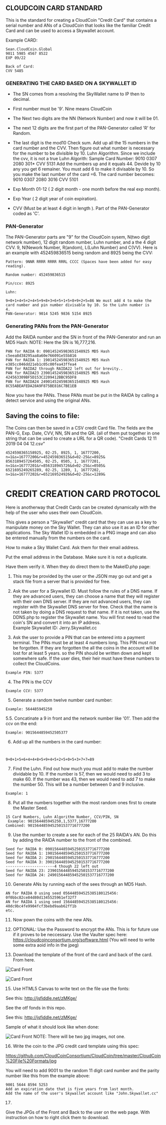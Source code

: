 
## CLOUDCOIN CARD STANDARD
This is the standard for creating a CloudCoin "Credit Card" that contains a serial number and ANs of
a CloudCoin that looks like the familiar Credit Card and can be used to access a Skywallet account. 

Example CARD:
```
Sean.CloudCoin.Global
9011 5985 4567 8522
EXP 09/22

Back of Card:
CVV 5485

```

### GENERATING THE CARD BASED ON A SKYWALLET ID

* The SN comes from a resolving the SkyWallet name to IP then to decimal. 

* First number must be '9'. Nine means CloudCoin

* The Next two digits are the NN (Network Number) and now it will be 01. 

* The next 12 digits are the first part of the PAN-Generator called 'R' for Random. 

* The last digit is the mod10 Check sum. Add up all the 15 numbers in the card number and the CVV. Then figure out what number is necessary for the number to be divisible by 10. Luhn Algorithm. Since we include the cvv, it is not a true Luhn Algorith:
Sample Card Number: 9010 0307 2080 301*  CVV 5131
Add the numbers up and it equals 44. Devide by 10 any you get 6 remainer. You must add 6 to make it divisable by 10. So you make the last number of the card =6. The card number becomes: 9010 0307 2080 3016 CVV 5101

* Exp Month 01-12 ( 2 digit month - one month before the real exp month).

* Exp Year ( 2 digit year of coin expiration).

* CVV (Must be at least 4 digit in length ). Part of the PAN-Generator coded as 'C'. 

### PAN-Generator 
The PAN-Generator parts are "9" for the CloudCoin sysem, N(two digit network number), 12 digit random number, Luhn number, and a the 4 digit CVV. 9, N(Nework Number, R(andom), L(Luhn Number) and C(VV). 
Here is an example with 452459836515 being random and 8925 being the CVV:
```
Pattern: 9NNR RRRR RRRR RRRL CCCC (Spaces have been added for easy reading).

Random number: 452459836515 

Pin/ccv: 8925

Luhn:

9+0+1+4+5+2+4+5+9+8+3+6+5+1+5+8+9+2+5=86 We must add 4 to make the card number and pin number divisable by 10. So the Luhn number is 
4. 
PAN-Generator: 9014 5245 9836 5154 8925
```
### Generating PANs from the PAN-Generator
Add the RAIDA number and the SN in front of the PAN-Generator and run an MD5 Hash:
NOTE: Here the SN is 16,777,216.
```
PAN for RAIDA 0: 090145245983651548925 MD5 Hash c5eea8d38295aa8a60e766091e55b816
PAN for RAIDA 1: 190145245983651548925 MD5 Hash e385cc046dd21eb1c05c00fea43ffea4
PAN for RAIDA2 through RAIDA22 left out for brevity..
PAN for RAIDA23 2390145245983651548925 MD5 Hash 424563309BF5D153C2209412BBC95DF8
PAN for RAIDA24 2490145245983651548925 MD5 Hash  8C55ABEAFEDA28A9F875BE816C7BE1EB
```
Now you have the PANs. These PANs must be put in the RAIDA by calling a detect service and using the original ANs. 

## Saving the coins to file:
The Coins can then be saved in a CSV credit Card file. The fields are the PAN-G, Exp. Date, CVV, NN, SN and the QR. (all of them put together in one string that can be used to create a URL for a QR code).
"Credit Cards 12 11 2019 04 04 12.csv"
```
4524598365158925, 02-25, 8925, 1, 16777200, n=1&s=16777200&r=452459836515&d=02-25&c=8925& 
8563189457264505, 02-25, 0505, 1, 16777201, n=1&s=16777201&r=856318945726&d=02-25&c=0505& 
6521695249265289, 02-25, 1289, 1, 16777202, n=1&s=16777202&r=652169524926&d=02-25&c=1289& 
```

# CREDIT CREATION CARD PROTOCOL
Here is anotherway that Credit Cards can be created dynamically with the help of the user who uses their own CloudCoin. 

This gives a person a "Skywallet" credit card that they can use as a key to manipulate money on the Sky Wallet. They can also use it as an ID for other applications. The Sky Wallet ID is embedded in a PNG image and can also be entered manually from the numbers on the card.

How to make a Sky Wallet Card. 
Ask them for their email address.

Put the email address in the Database. Make sure it is not a duplicate. 

Have them verify it. When they do direct them to the MakeID.php page:
 

1. This may be provided by the user or the JSON may go out and get a stack file from a server that is provided for free.  

2. Ask the user for a Skywallet ID. Must follow the rules of a DNS name. If they are advanced users, they can choose a name that they will register with their own DNS server. If they are not advanced users, they can register with the Skywallet DNS server for free. Check that the name is not taken by doing a DNS request to that name. If it is not taken, use the DDNS.php to register the Skywallet name. You will first need to read the coin's SN and convert it into an IP address.  
Example Skywallet ID: Jerry.Skywallet.cc


3. Ask the user to provide a PIN that can be entered into a payment terminal. The PINs must be at least 4 numbers long. This PIN must not be forgotten. If they are forgotten the all the coins in the account will be lost for at least 5 years. so the PIN should be written down and kept somewhere safe. If the user dies, their heir must have these numbers to collect the CloudCoins. 
 ```
Example PIN: 5377
```

4. The PIN is the CCV
```
Example CCV: 5377
```
5. Generate a random twelve number card number:
```
Example: 564485945250
```
5.5. Concatinate a 9 in front and the network number like '01'. Then add the ccv on the end:
```
Example: 9015644859452505377
```

6. Add up all the numbers in the card number:
```


9+0+1+5+6+4+4+8+5+9+4+5+2+5+0+5+3+7+7=89  
```
7. Find the Luhn. Find out how much you must add to make the number dividable by 10. If the number is 57, then we would need to add 3 to make 60. If the number was 43, then we would need to add 7 to make the number 50. This will be a number between 0 and 9 inclusive. 
```
Example: 1
```
8. Put all the numbers together with the most random ones first to create the Master Seed. 
```
15 Card Numbers, Luhn Algorithm Number, CCV/PIN, SN
 Example: 901564485945250,1,5377,16777200
Combined: 9015644859452501537716777200
```
9. Use the number to create a see for each of the 25 RAIDA's AN. Do this by adding the RAIDA number to the front of the combined. 
```
Seed for RAIDA 0: 09015644859452501537716777200
Seed for RAIDA 1: 19015644859452501537716777200
Seed for RAIDA 2: 29015644859452501537716777200
Seed for RAIDA 3: 39015644859452501537716777200
----------------------4 though 22 left out
Seed for RAIDA 23: 239015644859452501537716777200
Seed for RAIDA 24: 249015644859452501537716777200
```
10. Generate ANs by running each of the sees through an MD5 Hash. 
```
AN for RAIDA 0 using seed 056448594525385180125456: 0f0bbc82ce84d80d1345525961ef32f7
AN for RAIDA 1 using seed 156448594525385180125456: 40dc9bc4fe9904fcf3bebd9aab62ff1b
etc. 
```
11. Now pown the coins with the new ANs. 

12. OPTIONAL: Use the Password to encrypt the ANs. 
This is for future use if it proves to be neccessary. 
Use the Vaulter spec here: https://cloudcoinconsortium.org/software.html
(You will need to write some extra aoid info in the jpeg)

14. Download the template of the front of the card and back of the card. From here.


![Card Front](card-front.png)


![Card Front](card-back.png)



15. Use HTML5 Canvas to write text on the file use the fonts:

See this: http://jsfiddle.net/zMKge/

See the otf fonds in this repo.

See this: http://jsfiddle.net/zMKge/

Sample of what it should look like when done: 

![Card Front](card.jpg)
NOTE: There will be two jpg images, not one. 

16. Write the coin to the JPG credit card template using this spec:

https://github.com/CloudCoinConsortium/CloudCoin/tree/master/CloudCoin%20File%20Formats/jpg

You will need to add 9001 to the random 11 digit card number and the parity number like this from the example above:
```
9001 5644 8594 5253
Add an expiration date that is five years from last month. 
Add the name of the user's Skywallet account like "John.Skywallet.cc"
```
17.

Give the JPGs of the Front and Back to the user on the web page. With instruction on how to right click them to download. 
 








